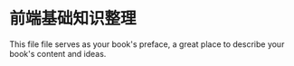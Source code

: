 # 前端基础知识整理

This file file serves as your book's preface, a great place to describe your book's content and ideas.

